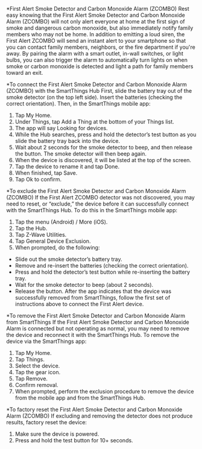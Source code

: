 *First Alert Smoke Detector and Carbon Monoxide Alarm (ZCOMBO) 
Rest easy knowing that the First Alert Smoke Detector and Carbon Monoxide Alarm (ZCOMBO) will not only alert everyone at home at the first sign of smoke and dangerous carbon monoxide, but also immediately notify family members who may not be home.
In addition to emitting a loud siren, the First Alert ZCOMBO will send an instant alert to your smartphone so that you can contact family members, neighbors, or the fire department if you're away. By pairing the alarm with a smart outlet, in-wall switches, or light bulbs, you can also trigger the alarm to automatically turn lights on when smoke or carbon monoxide is detected and light a path for family members toward an exit.

*To connect the First Alert Smoke Detector and Carbon Monoxide Alarm (ZCOMBO) with the SmartThings Hub
First, slide the battery tray out of the smoke detector (on the top left side).
Insert the batteries (checking the correct orientation).
Then, in the SmartThings mobile app:
1. Tap My Home.
2. Under Things, tap Add a Thing at the bottom of your Things list.
3. The app will say Looking for devices.
4. While the Hub searches, press and hold the detector’s test button as you slide the battery tray back into the device.
5. Wait about 2 seconds for the smoke detector to beep, and then release the button. The smoke detector will then beep again.
6. When the device is discovered, it will be listed at the top of the screen.
7. Tap the device to rename it and tap Done.
8. When finished, tap Save.
9. Tap Ok to confirm.

*To exclude the First Alert Smoke Detector and Carbon Monoxide Alarm (ZCOMBO)
If the First Alert ZCOMBO detector was not discovered, you may need to reset, or “exclude,” the device before it can successfully connect with the SmartThings Hub. To do this in the SmartThings mobile app:
1. Tap the menu (Android) / More (iOS). 
2. Tap the Hub.
3. Tap Z-Wave Utilities.
4. Tap General Device Exclusion.
5. When prompted, do the following:
  - Slide out the smoke detector’s battery tray.
  - Remove and re-insert the batteries (checking the correct orientation).
  - Press and hold the detector’s test button while re-inserting the battery tray.
  - Wait for the smoke detector to beep (about 2 seconds).
  - Release the button.
After the app indicates that the device was successfully removed from SmartThings, follow the first set of instructions above to connect the First Alert device.

*To remove the First Alert Smoke Detector and Carbon Monoxide Alarm from SmartThings
If the First Alert Smoke Detector and Carbon Monoxide Alarm is connected but not operating as normal, you may need to remove the device and reconnect it with the SmartThings Hub.
To remove the device via the SmartThings app:
1. Tap My Home.
2. Tap Things.
3. Select the device.
4. Tap the gear icon. 
5. Tap Remove.
6. Confirm removal.
7. When prompted, perform the exclusion procedure to remove the device from the mobile app and from the SmartThings Hub.

*To factory reset the First Alert Smoke Detector and Carbon Monoxide Alarm (ZCOMBO)
If excluding and removing the detector does not produce results, factory reset the device:
1. Make sure the device is powered.
2. Press and hold the test button for 10+ seconds.
